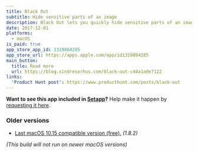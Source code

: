 ```yaml
---
title: Black Out
subtitle: Hide sensitive parts of an image
description: Black Out lets you quickly hide sensitive parts of an image. This can be useful when you want to post a screenshot or photo on the web that contains some information you don't want revealed.
date: 2017-12-01
platforms:
  - macOS
is_paid: true
app_store_app_id: 1319884285
app_store_url: https://apps.apple.com/app/id1319884285
main_button:
  title: Read more
  url: https://blog.sindresorhus.com/black-out-c44a1a0e7122
links:
  'Product Hunt post': https://www.producthunt.com/posts/black-out
---
```


**Want to see this app included in [Setapp](https://setapp.com)?** Help make it happen by [requesting it here](https://support.setapp.com/hc/en-us/articles/213780569-Can-I-suggest-an-app-).

### Older versions

- [Last macOS 10.15 compatible version (free).](https://github.com/sindresorhus/meta/files/7454156/Black.Out.1.8.2.-.macOS.10.15.zip) *(1.8.2)*

*(This build will not run on newer macOS versions)*
